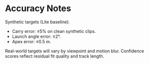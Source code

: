 # Accuracy Notes

Synthetic targets (Lite baseline):
- Carry error: ≤5% on clean synthetic clips.
- Launch angle error: ≤2°.
- Apex error: ≤0.5 m.

Real-world targets will vary by viewpoint and motion blur. Confidence scores reflect residual fit quality and track length.

